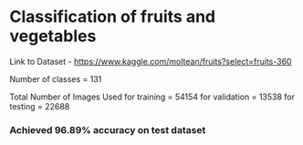 # Classification of fruits and vegetables

Link to Dataset - https://www.kaggle.com/moltean/fruits?select=fruits-360

Number of classes = 131

Total Number of Images Used 
    for training = 54154
    for validation = 13538
    for testing = 22688

### Achieved 96.89% accuracy on test dataset


